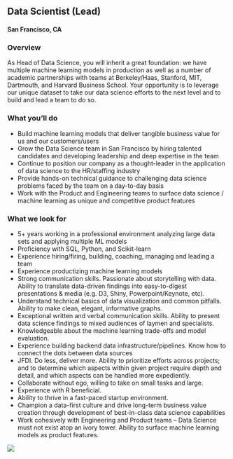 ## Data Scientist (Lead)
#### San Francisco, CA

### Overview
As Head of Data Science, you will inherit a great foundation: we have multiple machine learning models in production as well as a number of academic partnerships with teams at Berkeley/Haas, Stanford, MIT, Dartmouth, and Harvard Business School.
Your opportunity is to leverage our unique dataset to take our data science efforts to the next level and to build and lead a team to do so.

### What you’ll do
+ Build machine learning models that deliver tangible business value for us and our customers/users
+ Grow the Data Science team in San Francisco by hiring talented candidates and developing leadership and deep expertise in the team
+ Continue to position our company as a thought-leader in the application of data science to the HR/staffing industry
+ Provide hands-on technical guidance to challenging data science problems faced by the team on a day-to-day basis
+ Work with the Product and Engineering teams to surface data science / machine learning as unique and competitive product features

### What we look for
+ 5+ years working in a professional environment analyzing large data sets and applying multiple ML models
+ Proficiency with SQL, Python, and Scikit-learn
+ Experience hiring/firing, building, coaching, managing and leading a team
+ Experience productizing machine learning models
+ Strong communication skills. Passionate about storytelling with data. Ability to translate data-driven findings into easy-to-digest presentations & media (e.g. D3, Shiny, Powerpoint/Keynote, etc).
+ Understand technical basics of data visualization and common pitfalls. Ability to make clean, elegant, informative graphs.
+ Exceptional written and verbal communication skills. Ability to present data science findings to mixed audiences of laymen and specialists.
+ Knowledgeable about the machine learning trade-offs and model evaluation.
+ Experience building backend data infrastructure/pipelines. Know how to connect the dots between data sources
+ JFDI. Do less, deliver more. Ability to prioritize efforts across projects; and to determine which aspects within given project require depth and detail, and which aspects can be handled more expediently.
+ Collaborate without ego, willing to take on small tasks and large.
+ Experience with R beneficial.
+ Ability to thrive in a fast-paced startup environment.
+ Champion a data-first culture and drive long-term business value creation through development of best-in-class data science capabilities
+ Work cohesively with Engineering and Product teams – Data Science must not exist atop an ivory tower.  Ability to surface machine learning models as product features.


[<img src='https://dabuttonfactory.com/button.png?t=Learn+More&f=Calibri-Bold&ts=24&tc=fff&hp=20&vp=8&c=5&bgt=unicolored&bgc=29aafe'>](https://letsrockit.co/jobs/v29ub2xv-data-scientist-lead)
